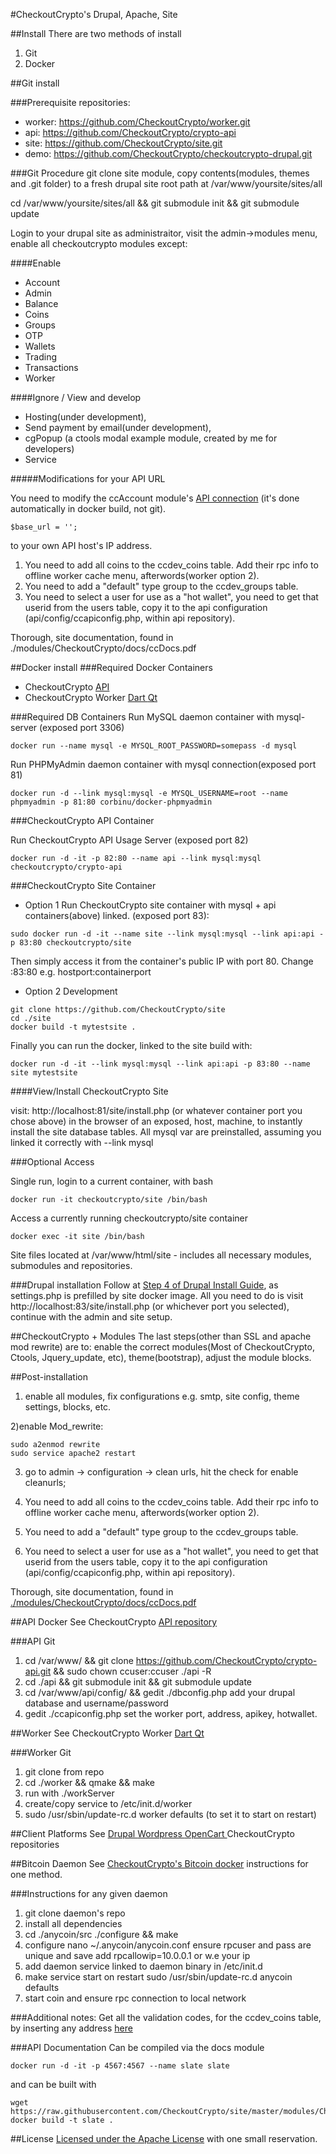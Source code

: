 #CheckoutCrypto's Drupal, Apache, Site

##Install
There are two methods of install

1.  Git
2.  Docker

##Git install

###Prerequisite repositories:

* worker: https://github.com/CheckoutCrypto/worker.git
* api: https://github.com/CheckoutCrypto/crypto-api
* site: https://github.com/CheckoutCrypto/site.git
* demo: https://github.com/CheckoutCrypto/checkoutcrypto-drupal.git

###Git Procedure
git clone site module, copy contents(modules, themes and .git folder) to a fresh drupal site root path at /var/www/yoursite/sites/all   

cd /var/www/yoursite/sites/all && git submodule init && git submodule update

Login to your drupal site as administraitor, visit the admin->modules menu, enable all checkoutcrypto modules except:

####Enable

- Account
- Admin
- Balance
- Coins
- Groups
- OTP
- Wallets
- Trading
- Transactions
- Worker

####Ignore / View and develop

- Hosting(under development), 
- Send payment by email(under development), 
- cgPopup (a ctools modal example module, created by me for developers)
- Service

#####Modifications for your API URL

 You need to modify the ccAccount module's [API connection](https://github.com/CheckoutCrypto/site/blob/master/modules/CheckoutCrypto/ccAccount/includes/cc-php/cc.inc) (it's done automatically in docker build, not git).

```
$base_url = '';
```

to your own API host's IP address.

1. You need to add all coins to the ccdev_coins table. Add their rpc info to offline worker cache menu, afterwords(worker option 2).
2. You need to add a "default" type group to the ccdev_groups table.
3. You need to select a user for use as a "hot wallet", you need to get that userid from the users table, copy it to the api configuration (api/config/ccapiconfig.php, within api repository).

Thorough, site documentation, found in ./modules/CheckoutCrypto/docs/ccDocs.pdf

##Docker install
###Required Docker Containers

* CheckoutCrypto [API](https://registry.hub.docker.com/u/checkoutcrypto/api/)
* CheckoutCrypto Worker [Dart ](https://registry.hub.docker.com/u/checkoutcrypto/worker-dart/)  [Qt](https://registry.hub.docker.com/u/checkoutcrypto/worker-qt/)

###Required DB Containers
Run MySQL daemon container with mysql-server (exposed port 3306)

```
docker run --name mysql -e MYSQL_ROOT_PASSWORD=somepass -d mysql
```

Run PHPMyAdmin daemon container with mysql connection(exposed port 81)

```
docker run -d --link mysql:mysql -e MYSQL_USERNAME=root --name phpmyadmin -p 81:80 corbinu/docker-phpmyadmin
```
###CheckoutCrypto API Container

Run CheckoutCrypto API Usage Server (exposed port 82)

```
docker run -d -it -p 82:80 --name api --link mysql:mysql checkoutcrypto/crypto-api
```

###CheckoutCrypto Site Container

* Option 1 Run CheckoutCrypto site container with mysql + api containers(above) linked.  (exposed port 83):

```
sudo docker run -d -it --name site --link mysql:mysql --link api:api -p 83:80 checkoutcrypto/site
```

Then simply access it from the container's public IP with port 80.  Change :83:80  e.g. hostport:containerport 

* Option 2 Development

```
git clone https://github.com/CheckoutCrypto/site
cd ./site
docker build -t mytestsite .
```

Finally you can run the docker, linked to the site build with:

```
docker run -d -it --link mysql:mysql --link api:api -p 83:80 --name site mytestsite
```

####View/Install CheckoutCrypto Site

visit: http://localhost:81/site/install.php (or whatever container port you chose above) in the browser of an exposed, host, machine, to instantly install the site database tables. All mysql var are preinstalled, assuming you linked it correctly with --link mysql 


###Optional Access

Single run, login to a current container, with bash

```
docker run -it checkoutcrypto/site /bin/bash
```

Access a currently running checkoutcrypto/site container

```
docker exec -it site /bin/bash
```

Site files located at /var/www/html/site - includes all necessary modules, submodules and repositories.  
 
###Drupal installation
Follow at [Step 4 of Drupal Install Guide](
https://www.drupal.org/node/251031), as settings.php is prefilled by site docker image.  All you need to do is visit http://localhost:83/site/install.php (or whichever port you selected), continue with the admin and site setup.

##CheckoutCrypto + Modules
The last steps(other than SSL and apache mod rewrite) are to: enable the correct modules(Most of CheckoutCrypto, Ctools, Jquery_update, etc), theme(bootstrap), adjust the module blocks.

##Post-installation
1) enable all modules, fix configurations e.g. smtp, site config, theme settings, blocks, etc.

2)enable Mod_rewrite:

```
sudo a2enmod rewrite
sudo service apache2 restart
```

3) go to admin -> configuration -> clean urls,  hit the check for enable cleanurls;

4) You need to add all coins to the ccdev_coins table. Add their rpc info to offline worker cache 
menu, afterwords(worker option 2).

5) You need to add a "default" type group to the ccdev_groups table.

6) You need to select a user for use as a "hot wallet", you need to get that userid from the users table, copy it to the api configuration (api/config/ccapiconfig.php, within api repository).

Thorough, site documentation, found in [./modules/CheckoutCrypto/docs/ccDocs.pdf](https://github.com/CheckoutCrypto/site/blob/master/modules/CheckoutCrypto/docs/ccDocs.pdf)

##API Docker
See CheckoutCrypto [API repository](https://registry.hub.docker.com/u/checkoutcrypto/crypto-api/)

###API Git 

1.  cd /var/www/ &&  git clone https://github.com/CheckoutCrypto/crypto-api.git && sudo chown ccuser:ccuser ./api -R
2. cd ./api && git submodule init && git submodule update
3. cd /var/www/api/config/ && gedit ./dbconfig.php  add your drupal database and username/password
4. gedit ./ccapiconfig.php set the worker port, address, apikey, hotwallet.

##Worker
See CheckoutCrypto Worker [Dart ](https://registry.hub.docker.com/u/checkoutcrypto/worker-dart/)  [Qt](https://registry.hub.docker.com/u/checkoutcrypto/worker-qt/)

###Worker Git

1. git clone from repo
2. cd ./worker && qmake && make
3. run with ./workServer
3. create/copy service to /etc/init.d/worker
4. sudo /usr/sbin/update-rc.d worker defaults (to set it to start on restart)

##Client Platforms
See [Drupal ](https://github.com/CheckoutCrypto/checkoutcrypto-drupal) 
[Wordpress ](https://github.com/CheckoutCrypto/checkoutcrypto-wordpress) 
[OpenCart ](https://github.com/CheckoutCrypto/checkoutcrypto-opencart) CheckoutCrypto repositories

##Bitcoin Daemon
See [CheckoutCrypto's Bitcoin docker](https://registry.hub.docker.com/u/checkoutcrypto/bitcoin/) instructions for one method.

###Instructions for any given daemon

1. git clone  daemon's repo
2. install all dependencies
3. cd ./anycoin/src  ./configure && make
4. configure nano ~/.anycoin/anycoin.conf
ensure rpcuser and pass are unique and save
add rpcallowip=10.0.0.1 or w.e your ip
5. add daemon service linked to daemon binary in /etc/init.d
6.  make service start on restart sudo /usr/sbin/update-rc.d anycoin defaults
7. start coin and ensure rpc connection to local network

###Additional notes:
Get all the validation codes, for the ccdev_coins table, by inserting any address [here](http://darkgamex.ch:2751/chain/Anoncoin/q/decode_address/PH4C5dGxdxKCN7Ru71Hn9yyj9SuxMATsh3)

###API Documentation
Can be compiled via the docs module

```
docker run -d -it -p 4567:4567 --name slate slate
```

and can be built with

```
wget https://raw.githubusercontent.com/CheckoutCrypto/site/master/modules/CheckoutCrypto/docs/Dockerfile
docker build -t slate .
```

##License
[Licensed under the Apache License](https://github.com/CheckoutCrypto/site/blob/master/COPYRIGHT) with one small reservation.


